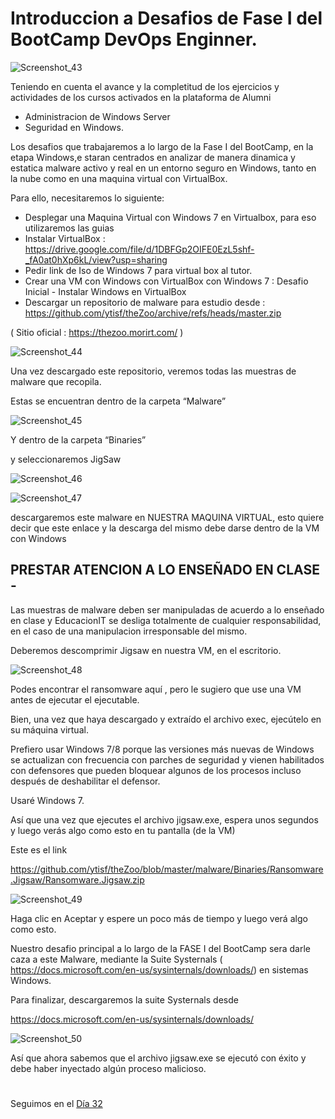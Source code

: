 # Introduccion a Desafios de Fase I del BootCamp DevOps Enginner.

![Screenshot_43](https://user-images.githubusercontent.com/96561825/173430665-82d3ce92-e18e-4239-a26e-8ee4c1c3437d.png)

Teniendo en cuenta el avance y la completitud de los ejercicios y actividades de los cursos activados en la plataforma de Alumni

- Administracion de Windows Server
- Seguridad en Windows.


Los desafios que trabajaremos a lo largo de la Fase I del BootCamp, en la etapa Windows,e staran centrados en analizar de manera dinamica y estatica malware activo y real en un entorno seguro en Windows, tanto en la nube como en una maquina virtual con VirtualBox.

Para ello, necesitaremos lo siguiente:

- Desplegar una Maquina Virtual con Windows 7 en Virtualbox, para eso utilizaremos las guias
- Instalar VirtualBox : https://drive.google.com/file/d/1DBFGp2OIFE0EzL5shf-_fA0at0hXp6kL/view?usp=sharing 
- Pedir link de Iso de Windows 7 para virtual box al tutor.
- Crear una VM con Windows con VirtualBox con Windows 7  : Desafio Inicial  - Instalar Windows en VirtualBox
- Descargar un repositorio de malware para estudio desde : https://github.com/ytisf/theZoo/archive/refs/heads/master.zip

( Sitio oficial : https://thezoo.morirt.com/ )  

![Screenshot_44](https://user-images.githubusercontent.com/96561825/173431170-3fc71560-4d03-48ca-bd41-1e6148aaeb88.png)


Una vez descargado este repositorio, veremos todas las muestras de malware que recopila.


Estas se encuentran dentro de la carpeta “Malware”

![Screenshot_45](https://user-images.githubusercontent.com/96561825/173431367-ab16f703-ee86-4ab5-b8d4-b3d3846bd83c.png)



Y dentro de la carpeta “Binaries”

y seleccionaremos JigSaw

![Screenshot_46](https://user-images.githubusercontent.com/96561825/173431398-2fd5daaf-ea80-435c-a362-213a042b5dc0.png)

![Screenshot_47](https://user-images.githubusercontent.com/96561825/173431406-4edf6e2f-9141-4868-ba6a-5995bafa35ef.png)


descargaremos este malware en NUESTRA MAQUINA VIRTUAL, esto quiere decir que este enlace y la descarga del mismo debe darse dentro de la VM con Windows

## PRESTAR ATENCION A LO ENSEÑADO EN CLASE - 

Las muestras de malware deben ser manipuladas de acuerdo a lo enseñado en clase y EducacionIT se desliga totalmente de cualquier responsabilidad, en el caso de una manipulacion irresponsable del mismo.

Deberemos descomprimir Jigsaw en nuestra VM, en el escritorio.

![Screenshot_48](https://user-images.githubusercontent.com/96561825/173431514-c8dbad4e-cd45-4048-9c2c-d3e5d90570ce.png)

Podes encontrar el ransomware aquí , pero le sugiero que use una VM antes de ejecutar el ejecutable. 

Bien, una vez que haya descargado y extraído el archivo exec, ejecútelo en su máquina virtual. 

Prefiero usar Windows 7/8 porque las versiones más nuevas de Windows se actualizan con frecuencia con parches de seguridad y vienen habilitados con defensores que pueden bloquear algunos de los procesos incluso después de deshabilitar el defensor.

Usaré Windows 7. 

Así que una vez que ejecutes el archivo jigsaw.exe, espera unos segundos y luego verás algo como esto en tu pantalla (de la VM)

Este es el link 

https://github.com/ytisf/theZoo/blob/master/malware/Binaries/Ransomware.Jigsaw/Ransomware.Jigsaw.zip


![Screenshot_49](https://user-images.githubusercontent.com/96561825/173431656-ce729f10-7246-4e67-88ac-3735727a89c0.png)

Haga clic en Aceptar y espere un poco más de tiempo y luego verá algo como esto.


Nuestro desafio principal a lo largo de la FASE I del BootCamp sera darle caza a este Malware, mediante la Suite Systernals ( https://docs.microsoft.com/en-us/sysinternals/downloads/) en sistemas Windows.


Para finalizar, descargaremos la suite Systernals desde


https://docs.microsoft.com/en-us/sysinternals/downloads/



![Screenshot_50](https://user-images.githubusercontent.com/96561825/173431762-23986fea-fba3-460c-99e4-5ada21c7b626.png)

Así que ahora sabemos que el archivo jigsaw.exe se ejecutó con éxito y debe haber inyectado algún proceso malicioso. 


#
#
#
#
#

Seguimos en el [Día 32](day32.md) 

